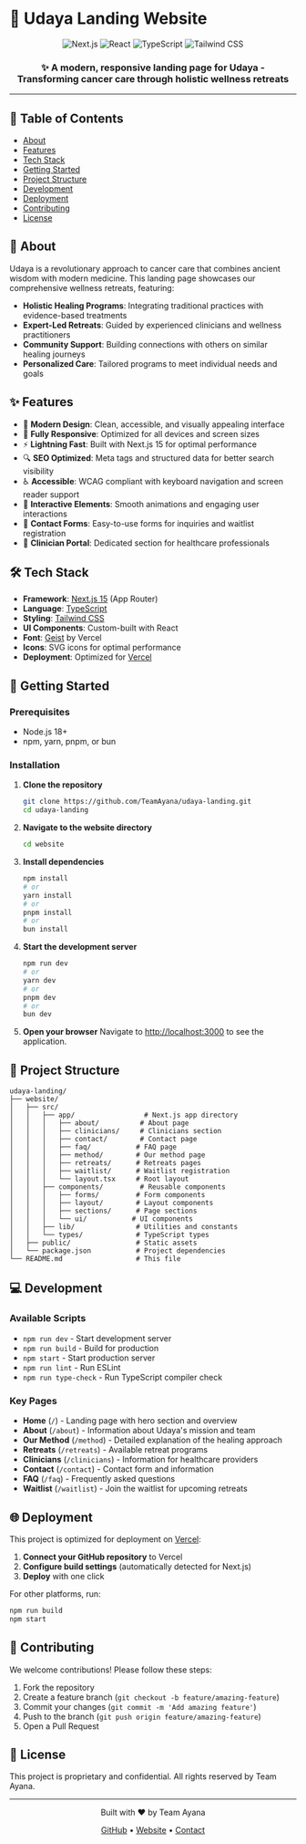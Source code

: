 # 🌟 Udaya Landing Website

<div align="center">
  <img src="https://img.shields.io/badge/Next.js-15-000000?style=for-the-badge&logo=next.js&logoColor=white" alt="Next.js" />
  <img src="https://img.shields.io/badge/React-18-61DAFB?style=for-the-badge&logo=react&logoColor=white" alt="React" />
  <img src="https://img.shields.io/badge/TypeScript-5-3178C6?style=for-the-badge&logo=typescript&logoColor=white" alt="TypeScript" />
  <img src="https://img.shields.io/badge/Tailwind_CSS-3-38B2AC?style=for-the-badge&logo=tailwind-css&logoColor=white" alt="Tailwind CSS" />
</div>

<div align="center">
  <h3>✨ A modern, responsive landing page for Udaya - Transforming cancer care through holistic wellness retreats</h3>
</div>

---

## 📖 Table of Contents

- [About](#-about)
- [Features](#-features)
- [Tech Stack](#-tech-stack)
- [Getting Started](#-getting-started)
- [Project Structure](#-project-structure)
- [Development](#-development)
- [Deployment](#-deployment)
- [Contributing](#-contributing)
- [License](#-license)

## 🌈 About

Udaya is a revolutionary approach to cancer care that combines ancient wisdom with modern medicine. This landing page showcases our comprehensive wellness retreats, featuring:

- **Holistic Healing Programs**: Integrating traditional practices with evidence-based treatments
- **Expert-Led Retreats**: Guided by experienced clinicians and wellness practitioners
- **Community Support**: Building connections with others on similar healing journeys
- **Personalized Care**: Tailored programs to meet individual needs and goals

## ✨ Features

- 🎨 **Modern Design**: Clean, accessible, and visually appealing interface
- 📱 **Fully Responsive**: Optimized for all devices and screen sizes
- ⚡ **Lightning Fast**: Built with Next.js 15 for optimal performance
- 🔍 **SEO Optimized**: Meta tags and structured data for better search visibility
- ♿ **Accessible**: WCAG compliant with keyboard navigation and screen reader support
- 🎯 **Interactive Elements**: Smooth animations and engaging user interactions
- 📝 **Contact Forms**: Easy-to-use forms for inquiries and waitlist registration
- 🏥 **Clinician Portal**: Dedicated section for healthcare professionals

## 🛠️ Tech Stack

- **Framework**: [Next.js 15](https://nextjs.org/) (App Router)
- **Language**: [TypeScript](https://www.typescriptlang.org/)
- **Styling**: [Tailwind CSS](https://tailwindcss.com/)
- **UI Components**: Custom-built with React
- **Font**: [Geist](https://vercel.com/font) by Vercel
- **Icons**: SVG icons for optimal performance
- **Deployment**: Optimized for [Vercel](https://vercel.com/)

## 🚀 Getting Started

### Prerequisites

- Node.js 18+ 
- npm, yarn, pnpm, or bun

### Installation

1. **Clone the repository**
   ```bash
   git clone https://github.com/TeamAyana/udaya-landing.git
   cd udaya-landing
   ```

2. **Navigate to the website directory**
   ```bash
   cd website
   ```

3. **Install dependencies**
   ```bash
   npm install
   # or
   yarn install
   # or
   pnpm install
   # or
   bun install
   ```

4. **Start the development server**
   ```bash
   npm run dev
   # or
   yarn dev
   # or
   pnpm dev
   # or
   bun dev
   ```

5. **Open your browser**
   Navigate to [http://localhost:3000](http://localhost:3000) to see the application.

## 📁 Project Structure

```
udaya-landing/
├── website/
│   ├── src/
│   │   ├── app/                 # Next.js app directory
│   │   │   ├── about/          # About page
│   │   │   ├── clinicians/     # Clinicians section
│   │   │   ├── contact/        # Contact page
│   │   │   ├── faq/           # FAQ page
│   │   │   ├── method/        # Our method page
│   │   │   ├── retreats/      # Retreats pages
│   │   │   ├── waitlist/      # Waitlist registration
│   │   │   └── layout.tsx     # Root layout
│   │   ├── components/         # Reusable components
│   │   │   ├── forms/         # Form components
│   │   │   ├── layout/        # Layout components
│   │   │   ├── sections/      # Page sections
│   │   │   └── ui/           # UI components
│   │   ├── lib/               # Utilities and constants
│   │   └── types/             # TypeScript types
│   ├── public/                # Static assets
│   └── package.json           # Project dependencies
└── README.md                  # This file
```

## 💻 Development

### Available Scripts

- `npm run dev` - Start development server
- `npm run build` - Build for production
- `npm start` - Start production server
- `npm run lint` - Run ESLint
- `npm run type-check` - Run TypeScript compiler check

### Key Pages

- **Home** (`/`) - Landing page with hero section and overview
- **About** (`/about`) - Information about Udaya's mission and team
- **Our Method** (`/method`) - Detailed explanation of the healing approach
- **Retreats** (`/retreats`) - Available retreat programs
- **Clinicians** (`/clinicians`) - Information for healthcare providers
- **Contact** (`/contact`) - Contact form and information
- **FAQ** (`/faq`) - Frequently asked questions
- **Waitlist** (`/waitlist`) - Join the waitlist for upcoming retreats

## 🌐 Deployment

This project is optimized for deployment on [Vercel](https://vercel.com/):

1. **Connect your GitHub repository** to Vercel
2. **Configure build settings** (automatically detected for Next.js)
3. **Deploy** with one click

For other platforms, run:
```bash
npm run build
npm start
```

## 🤝 Contributing

We welcome contributions! Please follow these steps:

1. Fork the repository
2. Create a feature branch (`git checkout -b feature/amazing-feature`)
3. Commit your changes (`git commit -m 'Add amazing feature'`)
4. Push to the branch (`git push origin feature/amazing-feature`)
5. Open a Pull Request

## 📄 License

This project is proprietary and confidential. All rights reserved by Team Ayana.

---

<div align="center">
  <p>Built with ❤️ by Team Ayana</p>
  <p> 
    <a href="https://github.com/TeamAyana/udaya-landing">GitHub</a> •
    <a href="https://udaya.health">Website</a> •
    <a href="mailto:info@udaya.health">Contact</a>
  </p>
</div>
